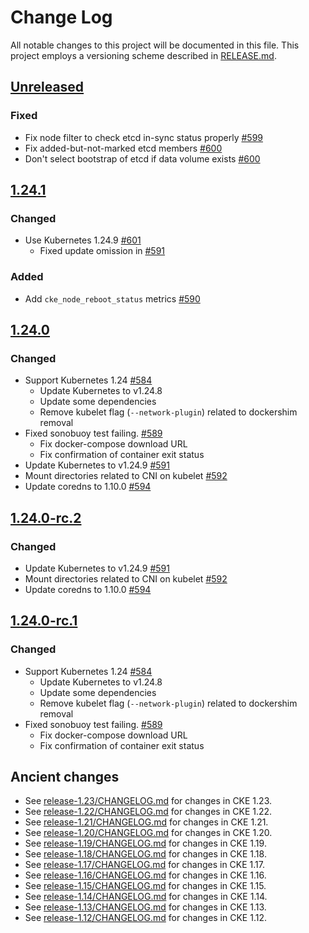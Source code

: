 # Change Log

All notable changes to this project will be documented in this file.
This project employs a versioning scheme described in [RELEASE.md](RELEASE.md#versioning).

## [Unreleased]

### Fixed

- Fix node filter to check etcd in-sync status properly [#599](https://github.com/cybozu-go/cke/pull/599)
- Fix added-but-not-marked etcd members [#600](https://github.com/cybozu-go/cke/pull/600)
- Don't select bootstrap of etcd if data volume exists [#600](https://github.com/cybozu-go/cke/pull/600)

## [1.24.1]

### Changed

- Use Kubernetes 1.24.9 [#601](https://github.com/cybozu-go/cke/pull/601)
  - Fixed update omission in [#591](https://github.com/cybozu-go/cke/pull/591)

### Added

- Add `cke_node_reboot_status` metrics [#590](https://github.com/cybozu-go/cke/pull/590)

## [1.24.0]

### Changed

- Support Kubernetes 1.24 [#584](https://github.com/cybozu-go/cke/pull/584)
    - Update Kubernetes to v1.24.8
    - Update some dependencies
    - Remove kubelet flag (`--network-plugin`) related to dockershim removal
- Fixed sonobuoy test failing. [#589](https://github.com/cybozu-go/cke/pull/589)
    - Fix docker-compose download URL
    - Fix confirmation of container exit status
- Update Kubernetes to v1.24.9 [#591](https://github.com/cybozu-go/cke/pull/591)
- Mount directories related to CNI on kubelet [#592](https://github.com/cybozu-go/cke/pull/592)
- Update coredns to 1.10.0 [#594](https://github.com/cybozu-go/cke/pull/594)

## [1.24.0-rc.2]

### Changed

- Update Kubernetes to v1.24.9 [#591](https://github.com/cybozu-go/cke/pull/591)
- Mount directories related to CNI on kubelet [#592](https://github.com/cybozu-go/cke/pull/592)
- Update coredns to 1.10.0 [#594](https://github.com/cybozu-go/cke/pull/594)

## [1.24.0-rc.1]

### Changed

- Support Kubernetes 1.24 [#584](https://github.com/cybozu-go/cke/pull/584)
    - Update Kubernetes to v1.24.8
    - Update some dependencies
    - Remove kubelet flag (`--network-plugin`) related to dockershim removal
- Fixed sonobuoy test failing. [#589](https://github.com/cybozu-go/cke/pull/589)
    - Fix docker-compose download URL
    - Fix confirmation of container exit status

## Ancient changes

- See [release-1.23/CHANGELOG.md](https://github.com/cybozu-go/cke/blob/release-1.23/CHANGELOG.md) for changes in CKE 1.23.
- See [release-1.22/CHANGELOG.md](https://github.com/cybozu-go/cke/blob/release-1.22/CHANGELOG.md) for changes in CKE 1.22.
- See [release-1.21/CHANGELOG.md](https://github.com/cybozu-go/cke/blob/release-1.21/CHANGELOG.md) for changes in CKE 1.21.
- See [release-1.20/CHANGELOG.md](https://github.com/cybozu-go/cke/blob/release-1.20/CHANGELOG.md) for changes in CKE 1.20.
- See [release-1.19/CHANGELOG.md](https://github.com/cybozu-go/cke/blob/release-1.19/CHANGELOG.md) for changes in CKE 1.19.
- See [release-1.18/CHANGELOG.md](https://github.com/cybozu-go/cke/blob/release-1.18/CHANGELOG.md) for changes in CKE 1.18.
- See [release-1.17/CHANGELOG.md](https://github.com/cybozu-go/cke/blob/release-1.17/CHANGELOG.md) for changes in CKE 1.17.
- See [release-1.16/CHANGELOG.md](https://github.com/cybozu-go/cke/blob/release-1.16/CHANGELOG.md) for changes in CKE 1.16.
- See [release-1.15/CHANGELOG.md](https://github.com/cybozu-go/cke/blob/release-1.15/CHANGELOG.md) for changes in CKE 1.15.
- See [release-1.14/CHANGELOG.md](https://github.com/cybozu-go/cke/blob/release-1.14/CHANGELOG.md) for changes in CKE 1.14.
- See [release-1.13/CHANGELOG.md](https://github.com/cybozu-go/cke/blob/release-1.13/CHANGELOG.md) for changes in CKE 1.13.
- See [release-1.12/CHANGELOG.md](https://github.com/cybozu-go/cke/blob/release-1.12/CHANGELOG.md) for changes in CKE 1.12.

[Unreleased]: https://github.com/cybozu-go/cke/compare/v1.24.1...HEAD
[1.24.1]: https://github.com/cybozu-go/cke/compare/v1.24.0...v1.24.1
[1.24.0]: https://github.com/cybozu-go/cke/compare/v1.23.5...v1.24.0
[1.24.0-rc.2]: https://github.com/cybozu-go/cke/compare/1.24.0-rc.1...1.24.0-rc.2
[1.24.0-rc.1]: https://github.com/cybozu-go/cke/compare/v1.23.5...1.24.0-rc.1
